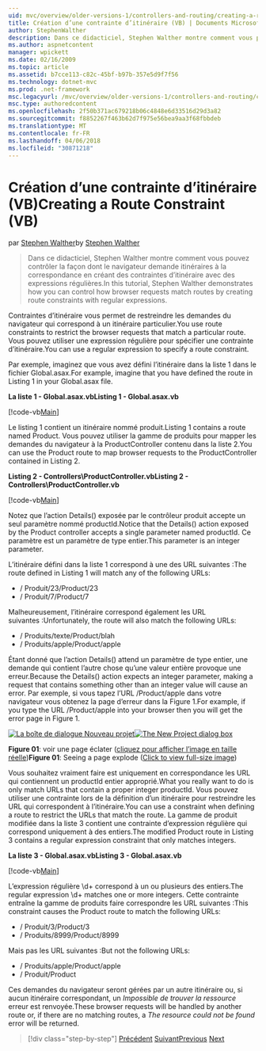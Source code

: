 ```yaml
---
uid: mvc/overview/older-versions-1/controllers-and-routing/creating-a-route-constraint-vb
title: Création d’une contrainte d’itinéraire (VB) | Documents Microsoft
author: StephenWalther
description: Dans ce didacticiel, Stephen Walther montre comment vous pouvez contrôler la façon dont le navigateur demande itinéraires à la correspondance en créant des contraintes d’itinéraire avec des expressions régulières.
ms.author: aspnetcontent
manager: wpickett
ms.date: 02/16/2009
ms.topic: article
ms.assetid: b7cce113-c82c-45bf-b97b-357e5d9f7f56
ms.technology: dotnet-mvc
ms.prod: .net-framework
msc.legacyurl: /mvc/overview/older-versions-1/controllers-and-routing/creating-a-route-constraint-vb
msc.type: authoredcontent
ms.openlocfilehash: 2f50b371ac679218b06c4848e6d33516d29d3a82
ms.sourcegitcommit: f8852267f463b62d7f975e56bea9aa3f68fbbdeb
ms.translationtype: MT
ms.contentlocale: fr-FR
ms.lasthandoff: 04/06/2018
ms.locfileid: "30871218"
---
```

<a name="creating-a-route-constraint-vb"></a><span data-ttu-id="6472b-103">Création d’une contrainte d’itinéraire (VB)</span><span class="sxs-lookup"><span data-stu-id="6472b-103">Creating a Route Constraint (VB)</span></span>
====================
<span data-ttu-id="6472b-104">par [Stephen Walther](https://github.com/StephenWalther)</span><span class="sxs-lookup"><span data-stu-id="6472b-104">by [Stephen Walther](https://github.com/StephenWalther)</span></span>

> <span data-ttu-id="6472b-105">Dans ce didacticiel, Stephen Walther montre comment vous pouvez contrôler la façon dont le navigateur demande itinéraires à la correspondance en créant des contraintes d’itinéraire avec des expressions régulières.</span><span class="sxs-lookup"><span data-stu-id="6472b-105">In this tutorial, Stephen Walther demonstrates how you can control how browser requests match routes by creating route constraints with regular expressions.</span></span>


<span data-ttu-id="6472b-106">Contraintes d’itinéraire vous permet de restreindre les demandes du navigateur qui correspond à un itinéraire particulier.</span><span class="sxs-lookup"><span data-stu-id="6472b-106">You use route constraints to restrict the browser requests that match a particular route.</span></span> <span data-ttu-id="6472b-107">Vous pouvez utiliser une expression régulière pour spécifier une contrainte d’itinéraire.</span><span class="sxs-lookup"><span data-stu-id="6472b-107">You can use a regular expression to specify a route constraint.</span></span>

<span data-ttu-id="6472b-108">Par exemple, imaginez que vous avez défini l’itinéraire dans la liste 1 dans le fichier Global.asax.</span><span class="sxs-lookup"><span data-stu-id="6472b-108">For example, imagine that you have defined the route in Listing 1 in your Global.asax file.</span></span>

<span data-ttu-id="6472b-109">**La liste 1 - Global.asax.vb**</span><span class="sxs-lookup"><span data-stu-id="6472b-109">**Listing 1 - Global.asax.vb**</span></span>

[!code-vb[Main](creating-a-route-constraint-vb/samples/sample1.vb)]

<span data-ttu-id="6472b-110">Le listing 1 contient un itinéraire nommé produit.</span><span class="sxs-lookup"><span data-stu-id="6472b-110">Listing 1 contains a route named Product.</span></span> <span data-ttu-id="6472b-111">Vous pouvez utiliser la gamme de produits pour mapper les demandes du navigateur à la ProductController contenu dans la liste 2.</span><span class="sxs-lookup"><span data-stu-id="6472b-111">You can use the Product route to map browser requests to the ProductController contained in Listing 2.</span></span>

<span data-ttu-id="6472b-112">**Listing 2 - Controllers\ProductController.vb**</span><span class="sxs-lookup"><span data-stu-id="6472b-112">**Listing 2 - Controllers\ProductController.vb**</span></span>

[!code-vb[Main](creating-a-route-constraint-vb/samples/sample2.vb)]

<span data-ttu-id="6472b-113">Notez que l’action Details() exposée par le contrôleur produit accepte un seul paramètre nommé productId.</span><span class="sxs-lookup"><span data-stu-id="6472b-113">Notice that the Details() action exposed by the Product controller accepts a single parameter named productId.</span></span> <span data-ttu-id="6472b-114">Ce paramètre est un paramètre de type entier.</span><span class="sxs-lookup"><span data-stu-id="6472b-114">This parameter is an integer parameter.</span></span>

<span data-ttu-id="6472b-115">L’itinéraire défini dans la liste 1 correspond à une des URL suivantes :</span><span class="sxs-lookup"><span data-stu-id="6472b-115">The route defined in Listing 1 will match any of the following URLs:</span></span>

- <span data-ttu-id="6472b-116">/ Produit/23</span><span class="sxs-lookup"><span data-stu-id="6472b-116">/Product/23</span></span>
- <span data-ttu-id="6472b-117">/ Produit/7</span><span class="sxs-lookup"><span data-stu-id="6472b-117">/Product/7</span></span>

<span data-ttu-id="6472b-118">Malheureusement, l’itinéraire correspond également les URL suivantes :</span><span class="sxs-lookup"><span data-stu-id="6472b-118">Unfortunately, the route will also match the following URLs:</span></span>

- <span data-ttu-id="6472b-119">/ Produits/texte</span><span class="sxs-lookup"><span data-stu-id="6472b-119">/Product/blah</span></span>
- <span data-ttu-id="6472b-120">/ Produits/apple</span><span class="sxs-lookup"><span data-stu-id="6472b-120">/Product/apple</span></span>

<span data-ttu-id="6472b-121">Étant donné que l’action Details() attend un paramètre de type entier, une demande qui contient l’autre chose qu’une valeur entière provoque une erreur.</span><span class="sxs-lookup"><span data-stu-id="6472b-121">Because the Details() action expects an integer parameter, making a request that contains something other than an integer value will cause an error.</span></span> <span data-ttu-id="6472b-122">Par exemple, si vous tapez l’URL /Product/apple dans votre navigateur vous obtenez la page d’erreur dans la Figure 1.</span><span class="sxs-lookup"><span data-stu-id="6472b-122">For example, if you type the URL /Product/apple into your browser then you will get the error page in Figure 1.</span></span>


<span data-ttu-id="6472b-123">[![La boîte de dialogue Nouveau projet](creating-a-route-constraint-vb/_static/image1.jpg)](creating-a-route-constraint-vb/_static/image1.png)</span><span class="sxs-lookup"><span data-stu-id="6472b-123">[![The New Project dialog box](creating-a-route-constraint-vb/_static/image1.jpg)](creating-a-route-constraint-vb/_static/image1.png)</span></span>

<span data-ttu-id="6472b-124">**Figure 01**: voir une page éclater ([cliquez pour afficher l’image en taille réelle](creating-a-route-constraint-vb/_static/image2.png))</span><span class="sxs-lookup"><span data-stu-id="6472b-124">**Figure 01**: Seeing a page explode ([Click to view full-size image](creating-a-route-constraint-vb/_static/image2.png))</span></span>


<span data-ttu-id="6472b-125">Vous souhaitez vraiment faire est uniquement en correspondance les URL qui contiennent un productId entier approprié.</span><span class="sxs-lookup"><span data-stu-id="6472b-125">What you really want to do is only match URLs that contain a proper integer productId.</span></span> <span data-ttu-id="6472b-126">Vous pouvez utiliser une contrainte lors de la définition d’un itinéraire pour restreindre les URL qui correspondent à l’itinéraire.</span><span class="sxs-lookup"><span data-stu-id="6472b-126">You can use a constraint when defining a route to restrict the URLs that match the route.</span></span> <span data-ttu-id="6472b-127">La gamme de produit modifiée dans la liste 3 contient une contrainte d’expression régulière qui correspond uniquement à des entiers.</span><span class="sxs-lookup"><span data-stu-id="6472b-127">The modified Product route in Listing 3 contains a regular expression constraint that only matches integers.</span></span>

<span data-ttu-id="6472b-128">**La liste 3 - Global.asax.vb**</span><span class="sxs-lookup"><span data-stu-id="6472b-128">**Listing 3 - Global.asax.vb**</span></span>

[!code-vb[Main](creating-a-route-constraint-vb/samples/sample3.vb)]

<span data-ttu-id="6472b-129">L’expression régulière \d+ correspond à un ou plusieurs des entiers.</span><span class="sxs-lookup"><span data-stu-id="6472b-129">The regular expression \d+ matches one or more integers.</span></span> <span data-ttu-id="6472b-130">Cette contrainte entraîne la gamme de produits faire correspondre les URL suivantes :</span><span class="sxs-lookup"><span data-stu-id="6472b-130">This constraint causes the Product route to match the following URLs:</span></span>

- <span data-ttu-id="6472b-131">/ Produit/3</span><span class="sxs-lookup"><span data-stu-id="6472b-131">/Product/3</span></span>
- <span data-ttu-id="6472b-132">/ Produits/8999</span><span class="sxs-lookup"><span data-stu-id="6472b-132">/Product/8999</span></span>

<span data-ttu-id="6472b-133">Mais pas les URL suivantes :</span><span class="sxs-lookup"><span data-stu-id="6472b-133">But not the following URLs:</span></span>

- <span data-ttu-id="6472b-134">/ Produits/apple</span><span class="sxs-lookup"><span data-stu-id="6472b-134">/Product/apple</span></span>
- <span data-ttu-id="6472b-135">/ Produit</span><span class="sxs-lookup"><span data-stu-id="6472b-135">/Product</span></span>

<span data-ttu-id="6472b-136">Ces demandes du navigateur seront gérées par un autre itinéraire ou, si aucun itinéraire correspondant, un *Impossible de trouver la ressource* erreur est renvoyée.</span><span class="sxs-lookup"><span data-stu-id="6472b-136">These browser requests will be handled by another route or, if there are no matching routes, a *The resource could not be found* error will be returned.</span></span>

> [!div class="step-by-step"]
> <span data-ttu-id="6472b-137">[Précédent](creating-custom-routes-vb.md)
> [Suivant](creating-a-custom-route-constraint-vb.md)</span><span class="sxs-lookup"><span data-stu-id="6472b-137">[Previous](creating-custom-routes-vb.md)
[Next](creating-a-custom-route-constraint-vb.md)</span></span>
